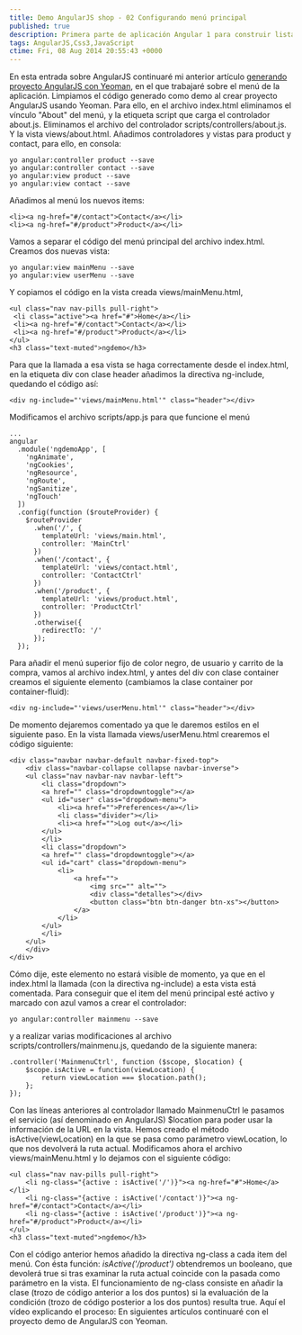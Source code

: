 ```yaml
---
title: Demo AngularJS shop - 02 Configurando menú principal
published: true
description: Primera parte de aplicación Angular 1 para construir listado de productos. Configuración de menú principal
tags: AngularJS,Css3,JavaScript
ctime: Fri, 08 Aug 2014 20:55:43 +0000
---
```


En esta entrada sobre AngularJS continuaré mi anterior artículo [generando proyecto AngularJS con Yeoman](http://ivanalbizu.eu/demo-angularjs-shop-01-generando-proyecto-con-yeoman/ "Abre en ventana nueva el artículo: Generando proyecto con yeoman"), en el que trabajaré sobre el menú de la aplicación. Limpiamos el código generado como demo al crear proyecto AngularJS usando Yeoman. Para ello, en el archivo index.html eliminamos el vínculo "About" del menú, y la etiqueta script que carga el controlador about.js. Eliminamos el archivo del controlador scripts/controllers/about.js. Y la vista views/about.html. Añadimos controladores y vistas para product y contact, para ello, en consola:

```
yo angular:controller product --save
yo angular:controller contact --save
yo angular:view product --save
yo angular:view contact --save
```

Añadimos al menú los nuevos items:

```
<li><a ng-href="#/contact">Contact</a></li>
<li><a ng-href="#/product">Product</a></li>
```

Vamos a separar el código del menú principal del archivo index.html. Creamos dos nuevas vista:

```
yo angular:view mainMenu --save
yo angular:view userMenu --save
```

Y copiamos el código en la vista creada views/mainMenu.html,

```
<ul class="nav nav-pills pull-right">
 <li class="active"><a href="#">Home</a></li>
 <li><a ng-href="#/contact">Contact</a></li>
 <li><a ng-href="#/product">Product</a></li>
</ul>
<h3 class="text-muted">ngdemo</h3>
```

Para que la llamada a esa vista se haga correctamente desde el index.html, en la etiqueta div con clase header añadimos la directiva ng-include, quedando el código así:

```
<div ng-include="'views/mainMenu.html'" class="header"></div>
```

Modificamos el archivo scripts/app.js para que funcione el menú

```
...
angular
  .module('ngdemoApp', [
    'ngAnimate',
    'ngCookies',
    'ngResource',
    'ngRoute',
    'ngSanitize',
    'ngTouch'
  ])
  .config(function ($routeProvider) {
    $routeProvider
      .when('/', {
        templateUrl: 'views/main.html',
        controller: 'MainCtrl'
      })
      .when('/contact', {
        templateUrl: 'views/contact.html',
        controller: 'ContactCtrl'
      })
      .when('/product', {
        templateUrl: 'views/product.html',
        controller: 'ProductCtrl'
      })
      .otherwise({
        redirectTo: '/'
      });
  });
```

Para añadir el menú superior fijo de color negro, de usuario y carrito de la compra, vamos al archivo index.html, y antes del div con clase container creamos el siguiente elemento (cambiamos la clase container por container-fluid):

```
<div ng-include="'views/userMenu.html'" class="header"></div>
```

De momento dejaremos comentado ya que le daremos estilos en el siguiente paso. En la vista llamada views/userMenu.html crearemos el código siguiente:

```
<div class="navbar navbar-default navbar-fixed-top">
    <div class="navbar-collapse collapse navbar-inverse">
    <ul class="nav navbar-nav navbar-left">
        <li class="dropdown">
        <a href="" class="dropdowntoggle"></a>
        <ul id="user" class="dropdown-menu">
            <li><a href="">Preferences</a></li>
            <li class="divider"></li>
            <li><a href="">Log out</a></li>
        </ul>
        </li>
        <li class="dropdown">
        <a href="" class="dropdowntoggle"></a>
        <ul id="cart" class="dropdown-menu">
            <li>
                <a href="">
                    <img src="" alt="">
                    <div class="detalles"></div>
                    <button class="btn btn-danger btn-xs"></button>
                </a>
            </li>
        </ul>
        </li>
    </ul>
    </div>
</div>
```

Cómo dije, este elemento no estará visible de momento, ya que en el index.html la llamada (con la directiva ng-include) a esta vista está comentada. Para conseguir que el item del menú principal esté activo y marcado con azul vamos a crear el controlador:

```
yo angular:controller mainmenu --save
```

y a realizar varias modificaciones al archivo scripts/controllers/mainmenu.js, quedando de la siguiente manera:

```
.controller('MainmenuCtrl', function ($scope, $location) {
    $scope.isActive = function(viewLocation) {
        return viewLocation === $location.path();
    };
});
```

Con las líneas anteriores al controlador llamado MainmenuCtrl le pasamos el servicio (así denominado en AngularJS) $location para poder usar la información de la URL en la vista. Hemos creado el método isActive(viewLocation) en la que se pasa como parámetro viewLocation, lo que nos devolverá la ruta actual. Modificamos ahora el archivo views/mainMenu.html y lo dejamos con el siguiente código:

```
<ul class="nav nav-pills pull-right">
    <li ng-class="{active : isActive('/')}"><a ng-href="#">Home</a></li>
    <li ng-class="{active : isActive('/contact')}"><a ng-href="#/contact">Contact</a></li>
    <li ng-class="{active : isActive('/product')}"><a ng-href="#/product">Product</a></li>
</ul>
<h3 class="text-muted">ngdemo</h3>
```

Con el código anterior hemos añadido la directiva ng-class a cada item del menú. Con ésta función: _isActive('/product')_ obtendremos un booleano, que devolerá true si tras examinar la ruta actual coincide con la pasada como parámetro en la vista. El funcionamiento de ng-class consiste en añadir la clase (trozo de código anterior a los dos puntos) si la evaluación de la condición (trozo de código posterior a los dos puntos) resulta true. Aquí el vídeo explicando el proceso: En siguientes artículos continuaré con el proyecto demo de AngularJS con Yeoman.